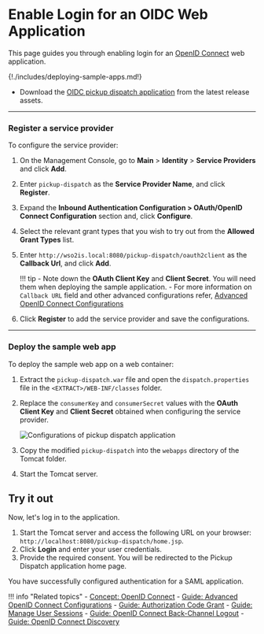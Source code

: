 # Enable Login for an OIDC Web Application

This page guides you through enabling login for an [OpenID Connect]({{base_path}}/references/concepts/authentication/intro-oidc) web application.

{!./includes/deploying-sample-apps.md!}

- Download the [OIDC pickup dispatch application](https://github.com/wso2/samples-is/releases/download/v4.5.0/pickup-dispatch.war) from the latest release assets.

---
### Register a service provider

To configure the service provider:

1. On the Management Console, go to **Main** > **Identity** > **Service Providers** and click **Add**.

2. Enter `pickup-dispatch` as the **Service Provider Name**, and click **Register**.

3. Expand the **Inbound Authentication Configuration > OAuth/OpenID Connect Configuration** section and, click **Configure**.

4. Select the relevant grant types that you wish to try out from the **Allowed Grant Types** list.

5. Enter `http://wso2is.local:8080/pickup-dispatch/oauth2client` as the **Callback Url**, and click **Add**.

    !!! tip
        - Note down the **OAuth Client Key** and **Client Secret**. You will need them when deploying the sample application.
        - For more information on `Callback URL` field and other advanced configurations refer, [Advanced OpenID Connect Configurations]({{base_path}}/guides/login/oauth-app-config-advanced)

7. Click **Register** to add the service provider and save the configurations.

---

### Deploy the sample web app

To deploy the sample web app on a web container:

1. Extract the `pickup-dispatch.war` file and open the `dispatch.properties` file in the `<EXTRACT>/WEB-INF/classes` folder.

2. Replace the `consumerKey` and `consumerSecret` values with the **OAuth Client Key** and **Client Secret** obtained when configuring the service provider.

    ![Configurations of pickup dispatch application]({{base_path}}/assets/img/samples/pickup-key-secret.png)

3. Copy the modified `pickup-dispatch` into the `webapps` directory of the Tomcat folder.

4. Start the Tomcat server.

## Try it out

Now, let's log in to the application.

1. Start the Tomcat server and access the following URL on your browser: `http://localhost:8080/pickup-dispatch/home.jsp`.
2. Click **Login** and enter your user credentials.
3. Provide the required consent. You will be redirected to the Pickup Dispatch application home page.

You have successfully configured authentication for a SAML application.


!!! info "Related topics"
    - [Concept: OpenID Connect]({{base_path}}/references/concepts/authentication/intro-oidc)
    - [Guide: Advanced OpenID Connect Configurations]({{base_path}}/guides/login/oauth-app-config-advanced)
    - [Guide: Authorization Code Grant]({{base_path}}/guides/access-delegation/auth-code-playground/)
    - [Guide: Manage User Sessions]({{base_path}}/guides/login/session-management-logout)
    - [Guide: OpenID Connect Back-Channel Logout]({{base_path}}/guides/login/oidc-backchannel-logout)
    - [Guide: OpenID Connect Discovery]({{base_path}}/guides/login/oidc-discovery)